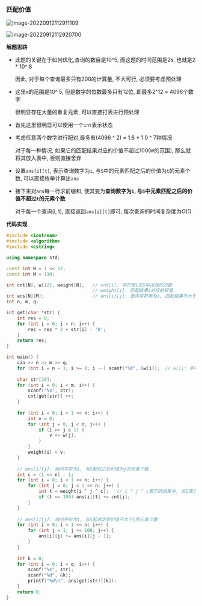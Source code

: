 ### 匹配价值

![image-20220912112911109](http://www.cdn.liver0377.xyz/typora/202209121129187.png)

![image-20220912112920700](http://www.cdn.liver0377.xyz/typora/202209121129729.png)



**解题思路**

- 此题的关键在于如何优化,查询的数目是10^5, 而这题的时间范围是2s, 也就是2 * 10^ 8

  因此, 对于每个查询最多只有200的计算量, 不大可行, 必须要考虑预处理

- 这里`m`的范围是10^ 5, 但是数字的位数最多只有12位, 即最多2^12 = 4096个数字

  很明显存在大量的重复元素, 可以直接打表进行预处理

- 首先这里很明显可以使用一个`int`表示状态

- 考虑任意两个数字进行配对,最多有(4096 ^ 2) = 1.6 * 1 0 ^ 7种情况

  对于每一种情况, 如果它的匹配结果对应的价值不超过100(w的范围), 那么就将其放入表中, 否则直接舍弃

- 设置`ans[i][t]`, 表示查询数字为`i`, 与`S`中的元素匹配之后的价值为`t`的元素个数,  可以直接枚举计算出`ans`

- 接下来对`ans`每一行求前缀和, 使其变为**查询数字为`i`, 与`S`中元素匹配之后的价值不超过`t`的元素个数**

   对于每一个查询(i, t), 直接返回`ans[i][t]`即可, 每次查询的时间复杂度为$O(1)$

  



**代码实现**

```cc
#include <iostream>
#include <algorithm>
#include <cstring>

using namespace std;

const int N = 1 << 12;
const int M = 110;

int cnt[N], w[12], weight[N];   // cnt[i]: 字符串i在S中出现的次数
                                // weight[i]: 匹配结果i对应的权值
int ans[N][M];                  // ans[i][j]: 查询字符串为i, 匹配结果不大于j的字符串个数
int n, m, q;

int get(char *str) {
    int res = 0;
    for (int i = 0; i < n; i++) {
        res = res * 2 + str[i] - '0';
    }
    return res;
}

int main() {
    cin >> n >> m >> q;
    for (int i = n - 1; i >= 0; i --) scanf("%d", &w[i]);  // w[i]: 字符串第i位(由低到高)对应的权值
    
    char str[20];
    for (int i = 0; i < m; i++) {
        scanf("%s", str);
        cnt[get(str)] ++;
    }
    
    for (int i = 0; i < 1 << n; i++) {
        int v = 0;
        for (int j = 0; j < n; j++) {
            if (i >> j & 1) {
                v += w[j];
            }
        }
        weight[i] = v;
    }
    
    // ans[i][j]: 询问字符为i, 与S配对之后价值为j的元素个数
    int c = (1 << n) - 1; 
    for (int i = 0; i < 1 << n; i++) {
        for (int j = 0; j < 1 << n; j++) {
            int t = weight[i ^ j ^ c];   // i ^ j ^ c表示的结果中, 位1表示匹配,位0表示不匹配
            if (t <= 100) ans[i][t] += cnt[j];
        }
    }
    
    // ans[i][j]: 询问字符为i, 与S配对之后价值不大于j的元素个数
    for (int i = 0; i < 1 << n; i++) {
        for (int j = 1; j <= 100; j++) {
            ans[i][j] += ans[i][j - 1];
        }
    }
    
    int k = 0;
    for (int i = 0; i < q; i++) {
        scanf("%s", str);
        scanf("%d", &k);
        printf("%d\n", ans[get(str)][k]);
    }
    return 0;
}
```

